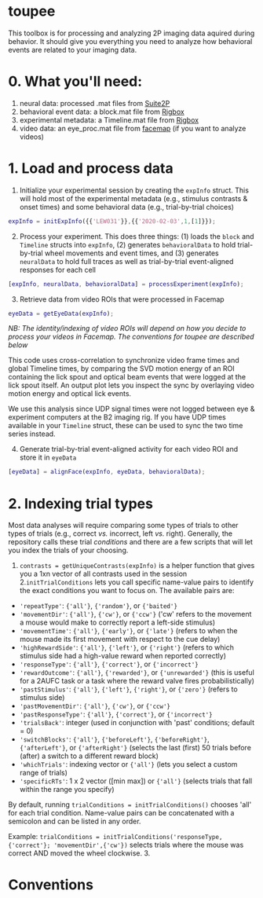 # toupee
This toolbox is for processing and analyzing 2P imaging data aquired during behavior. It should give you everything you need to analyze how behavioral events are related to your imaging data.

# 0. What you'll need:
1. neural data: processed .mat files from [Suite2P](https://github.com/MouseLand/suite2p)
2. behavioral event data: a block.mat file from [Rigbox](https://github.com/cortex-lab/Rigbox)
3. experimental metadata: a Timeline.mat file from [Rigbox](https://github.com/cortex-lab/Rigbox)
4. video data: an eye_proc.mat file from [facemap](https://github.com/MouseLand/FaceMap) (if you want to analyze videos)

# 1. Load and process data
1. Initialize your experimental session by creating the `expInfo` struct. This will hold most of the experimental metadata (e.g., stimulus contrasts & onset times) and some behavioral data (e.g., trial-by-trial choices)
```matlab
expInfo = initExpInfo({{'LEW031'}},{{'2020-02-03',1,[1]}});
```

2. Process your experiment. This does three things: (1) loads the `block` and `Timeline` structs into `expInfo`, (2) generates `behavioralData` to hold trial-by-trial wheel movements and event times, and (3) generates `neuralData` to hold full traces as well as trial-by-trial event-aligned responses for each cell
```matlab
[expInfo, neuralData, behavioralData] = processExperiment(expInfo);
```

3. Retrieve data from video ROIs that were processed in Facemap
```matlab
eyeData = getEyeData(expInfo);
```
_NB: The identity/indexing of video ROIs will depend on how you decide to process your videos in Facemap. The conventions for toupee are described below_

This code uses cross-correlation to synchronize video frame times and global Timeline times, by comparing the SVD motion energy of an ROI containing the lick spout and optical beam events that were logged at the lick spout itself. An output plot lets you inspect the sync by overlaying video motion energy and optical lick events. 

We use this analysis since UDP signal times were not logged between eye & experiment computers at the B2 imaging rig. If you have UDP times available in your `Timeline` struct, these can be used to sync the two time series instead. 

4. Generate trial-by-trial event-aligned activity for each video ROI and store it in `eyeData`
```matlab
[eyeData] = alignFace(expInfo, eyeData, behavioralData);
```
# 2. Indexing trial types
Most data analyses will require comparing some types of trials to other types of trials (e.g., correct _vs._ incorrect, left _vs._ right). Generally, the repository calls these trial _conditions_ and there are a few scripts that will let you index the trials of your choosing.
1. `contrasts = getUniqueContrasts(expInfo)` is a helper function that gives you a 1xn vector of all contrasts used in the session
2.`initTrialConditions` lets you call specific name-value pairs to identify the exact conditions you want to focus on. The available pairs are:
* `'repeatType'`: `{'all'}`, `{'random'}`, or `{'baited'}`
* `'movementDir'`: `{'all'}`, `{'cw'}`, or `{'ccw'}` ('cw' refers to the movement a mouse would make to correctly report a left-side stimulus)
* `'movementTime'`: `{'all'}`, `{'early'}`, or `{'late'}` (refers to when the mouse made its first movement with respect to the cue delay)
* `'highRewardSide'`: `{'all'}`, `{'left'}`, or `{'right'}` (refers to which stimulus side had a high-value reward when reported correctly)
* `'responseType'`: `{'all'}`, `{'correct'}`, or `{'incorrect'}`
* `'rewardOutcome'`: `{'all'}`, `{'rewarded'}`, or `{'unrewarded'}` (this is useful for a 2AUFC task or a task where the reward valve fires probabilistically)
* `'pastStimulus'`: `{'all'}`, `{'left'}`, `{'right'}`, or `{'zero'}` (refers to stimulus side)
* `'pastMovementDir'`: `{'all'}`, `{'cw'}`, or `{'ccw'}`
* `'pastResponseType'`: `{'all'}`, `{'correct'}`, or `{'incorrect'}`
* `'trialsBack'`: integer (used in conjunction with 'past' conditions; default = 0)
* `'switchBlocks'`: `{'all'}`, `{'beforeLeft'}`, `{'beforeRight'}`, `{'afterLeft'}`, or `{'afterRight'}` (selects the last (first) 50 trials before (after) a switch to a different reward block)
* `'whichTrials'`: indexing vector or `{'all'}` (lets you select a custom range of trials)
* `'specificRTs'`: 1 x 2 vector ([min max]) or `{'all'}` (selects trials that fall within the range you specify)

By default, running `trialConditions = initTrialConditions()` chooses 'all' for each trial condition. Name-value pairs can be concatenated with a semicolon and can be listed in any order.

Example: `trialConditions = initTrialConditions('responseType,{'correct'}; 'movementDir',{'cw'})` selects trials where the mouse was correct AND moved the wheel clockwise.
3. 

#
# Conventions


